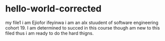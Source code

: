 # hello-world-corrected
my file1
i am Ejiofor ifeyinwa
i am an alx stuudent of software engineering cohort 19.
I am determined to succed in this course though am new to this filed
thus i am ready to do the hard thigns.
